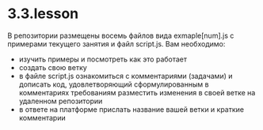 # 3.3.lesson
В репозитории размещены восемь файлов вида exmaple[num].js с примерами текущего занятия и файл script.js.
Вам необходимо:
<ul>
<li>изучить примеры и посмотреть как это работает</li>
<li>создать свою ветку</li>
<li>в файле script.js ознакомиться с комментариями (задачами) и дописать код, удовлетворяющий сформулированным в комментариях требованиям 
разместить изменения в своей ветке на удаленном репозитории</li>
<li>в ответе на платформе прислать название вашей ветки и краткие комментарии</li>
</ul>